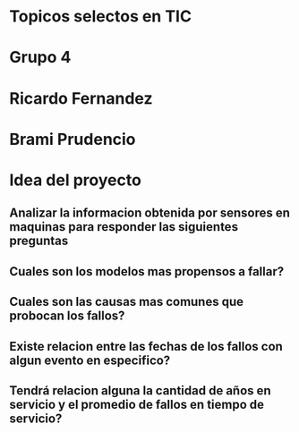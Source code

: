 # Topicos selectos en TIC
# Grupo 4
# Ricardo Fernandez
# Brami Prudencio
# 
# Idea del proyecto
## Analizar la informacion obtenida por sensores en maquinas para responder las siguientes preguntas

## Cuales son los modelos mas propensos a fallar?

## Cuales son las causas mas comunes que probocan los fallos?

## Existe relacion entre las fechas de los fallos con algun evento en especifico?

## Tendrá relacion alguna la cantidad de años en servicio y el promedio de fallos en tiempo de servicio?

